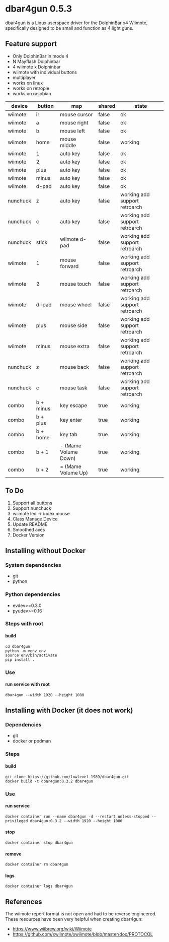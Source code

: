 # dbar4gun 0.5.3

dbar4gun is a Linux userspace driver for the DolphinBar x4 Wiimote, specifically designed to be small and function as 4 light guns.

## Feature support
- Only DolphinBar in mode 4
- N Mayflash Dolphinbar
- 4 wiimote x Dolphinbar
- wiimote with individual buttons
- multiplayer
- works on linux
- works on retropie
- works on raspbian

| device    | button    | map                  | shared | state                              |
|-----------|-----------|----------------------|--------|------------------------------------|
| wiimote   | ir        | mouse cursor         | false  | ok                                 |
| wiimote   | a         | mouse right          | false  | ok                                 |
| wiimote   | b         | mouse left           | false  | ok                                 |
| wiimote   | home      | mouse middle         | false  | working                            |
| wiimote   | 1         | auto key             | false  | ok                                 |
| wiimote   | 2         | auto key             | false  | ok                                 |
| wiimote   | plus      | auto key             | false  | ok                                 |
| wiimote   | minus     | auto key             | false  | ok                                 |
| wiimote   | d-pad     | auto key             | false  | ok                                 |
| nunchuck  | z         | auto key             | false  | working add support retroarch      |
| nunchuck  | c         | auto key             | false  | working add support retroarch      |
| nunchuck  | stick     | wiimote d-pad        | false  | working add support retroarch      |
| wiimote   | 1         | mouse forward        | false  | working add support retroarch      |
| wiimote   | 2         | mouse touch          | false  | working add support retroarch      |
| wiimote   | d-pad     | mouse wheel          | false  | working add support retroarch      |
| wiimote   | plus      | mouse side           | false  | working add support retroarch      |
| wiimote   | minus     | mouse extra          | false  | working add support retroarch      |
| nunchuck  | z         | mouse back           | false  | working add support retroarch      |
| nunchuck  | c         | mouse task           | false  | working add support retroarch      |
| combo     | b + minus | key escape           | true   | working                            |
| combo     | b + plus  | key enter            | true   | working                            |
| combo     | b + home  | key tab              | true   | working                            |
| combo     | b + 1     | - (Mame Volume Down) | true   | working                            |
| combo     | b + 2     | = (Mame Volume Up)   | true   | working                            |

## To Do
1. Support all buttons
2. Support nunchuck
3. wiimote led -> index mouse
4. Class Manage Device
5. Update README
6. Smoothed axes
7. Docker Version

## Installing without Docker
### System dependencies
- git
- python
### Python dependencies
- evdev>=0.3.0
- pyudev>=0.16

### Steps with root
#### build
~~~
cd dbar4gun
python -m venv env
source env/bin/activate
pip install .
~~~

### Use
#### run service with root
~~~
dbar4gun --width 1920 --height 1080
~~~

## Installing with Docker (it does not work)
### Dependencies
- git
- docker or podman

### Steps
#### build
~~~
git clone https://github.com/lowlevel-1989/dbar4gun.git
docker build -t dbar4gun:0.3.2 dbar4gun
~~~

### Use
#### run service
~~~
docker container run --name dbar4gun -d --restart unless-stopped --privileged dbar4gun:0.3.2 --width 1920 --height 1080
~~~
#### stop
~~~
docker container stop dbar4gun
~~~
#### remove
~~~
docker container rm dbar4gun
~~~
#### logs
~~~
docker container logs dbar4gun
~~~

## References

The wiimote report format is not open and had to be reverse engineered. These resources have been very helpful when creating dbar4gun:

- <https://www.wiibrew.org/wiki/Wiimote>
- <https://github.com/xwiimote/xwiimote/blob/master/doc/PROTOCOL>
